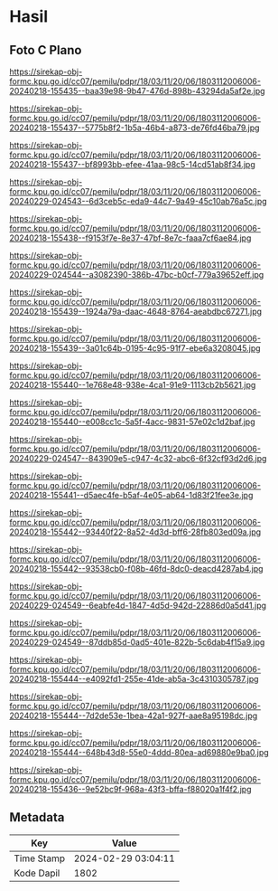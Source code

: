 # Hasil

## Foto C Plano

https://sirekap-obj-formc.kpu.go.id/cc07/pemilu/pdpr/18/03/11/20/06/1803112006006-20240218-155435--baa39e98-9b47-476d-898b-43294da5af2e.jpg

https://sirekap-obj-formc.kpu.go.id/cc07/pemilu/pdpr/18/03/11/20/06/1803112006006-20240218-155437--5775b8f2-1b5a-46b4-a873-de76fd46ba79.jpg

https://sirekap-obj-formc.kpu.go.id/cc07/pemilu/pdpr/18/03/11/20/06/1803112006006-20240218-155437--bf8993bb-efee-41aa-98c5-14cd51ab8f34.jpg

https://sirekap-obj-formc.kpu.go.id/cc07/pemilu/pdpr/18/03/11/20/06/1803112006006-20240229-024543--6d3ceb5c-eda9-44c7-9a49-45c10ab76a5c.jpg

https://sirekap-obj-formc.kpu.go.id/cc07/pemilu/pdpr/18/03/11/20/06/1803112006006-20240218-155438--f9153f7e-8e37-47bf-8e7c-faaa7cf6ae84.jpg

https://sirekap-obj-formc.kpu.go.id/cc07/pemilu/pdpr/18/03/11/20/06/1803112006006-20240229-024544--a3082390-386b-47bc-b0cf-779a39652eff.jpg

https://sirekap-obj-formc.kpu.go.id/cc07/pemilu/pdpr/18/03/11/20/06/1803112006006-20240218-155439--1924a79a-daac-4648-8764-aeabdbc67271.jpg

https://sirekap-obj-formc.kpu.go.id/cc07/pemilu/pdpr/18/03/11/20/06/1803112006006-20240218-155439--3a01c64b-0195-4c95-91f7-ebe6a3208045.jpg

https://sirekap-obj-formc.kpu.go.id/cc07/pemilu/pdpr/18/03/11/20/06/1803112006006-20240218-155440--1e768e48-938e-4ca1-91e9-1113cb2b5621.jpg

https://sirekap-obj-formc.kpu.go.id/cc07/pemilu/pdpr/18/03/11/20/06/1803112006006-20240218-155440--e008cc1c-5a5f-4acc-9831-57e02c1d2baf.jpg

https://sirekap-obj-formc.kpu.go.id/cc07/pemilu/pdpr/18/03/11/20/06/1803112006006-20240229-024547--843909e5-c947-4c32-abc6-6f32cf93d2d6.jpg

https://sirekap-obj-formc.kpu.go.id/cc07/pemilu/pdpr/18/03/11/20/06/1803112006006-20240218-155441--d5aec4fe-b5af-4e05-ab64-1d83f21fee3e.jpg

https://sirekap-obj-formc.kpu.go.id/cc07/pemilu/pdpr/18/03/11/20/06/1803112006006-20240218-155442--93440f22-8a52-4d3d-bff6-28fb803ed09a.jpg

https://sirekap-obj-formc.kpu.go.id/cc07/pemilu/pdpr/18/03/11/20/06/1803112006006-20240218-155442--93538cb0-f08b-46fd-8dc0-deacd4287ab4.jpg

https://sirekap-obj-formc.kpu.go.id/cc07/pemilu/pdpr/18/03/11/20/06/1803112006006-20240229-024549--6eabfe4d-1847-4d5d-942d-22886d0a5d41.jpg

https://sirekap-obj-formc.kpu.go.id/cc07/pemilu/pdpr/18/03/11/20/06/1803112006006-20240229-024549--87ddb85d-0ad5-401e-822b-5c6dab4f15a9.jpg

https://sirekap-obj-formc.kpu.go.id/cc07/pemilu/pdpr/18/03/11/20/06/1803112006006-20240218-155444--e4092fd1-255e-41de-ab5a-3c4310305787.jpg

https://sirekap-obj-formc.kpu.go.id/cc07/pemilu/pdpr/18/03/11/20/06/1803112006006-20240218-155444--7d2de53e-1bea-42a1-927f-aae8a95198dc.jpg

https://sirekap-obj-formc.kpu.go.id/cc07/pemilu/pdpr/18/03/11/20/06/1803112006006-20240218-155444--648b43d8-55e0-4ddd-80ea-ad69880e9ba0.jpg

https://sirekap-obj-formc.kpu.go.id/cc07/pemilu/pdpr/18/03/11/20/06/1803112006006-20240218-155436--9e52bc9f-968a-43f3-bffa-f88020a1f4f2.jpg


## Metadata

| Key        | Value               |
| ---------- | ------------------- |
| Time Stamp | 2024-02-29 03:04:11 |
| Kode Dapil | 1802                |



